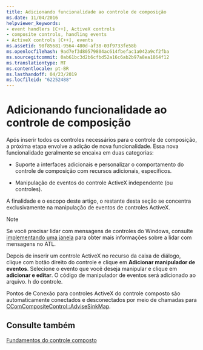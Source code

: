 ```yaml
---
title: Adicionando funcionalidade ao controle de composição
ms.date: 11/04/2016
helpviewer_keywords:
- event handlers [C++], ActiveX controls
- composite controls, handling events
- ActiveX controls [C++], events
ms.assetid: 98f85681-9564-480d-af38-03f9733fe58b
ms.openlocfilehash: 9ad7ef3d80579804ac614fbefac1a042a9cf2fba
ms.sourcegitcommit: 0ab61bc3d2b6cfbd52a16c6ab2b97a8ea1864f12
ms.translationtype: MT
ms.contentlocale: pt-BR
ms.lasthandoff: 04/23/2019
ms.locfileid: "62252488"
---
```

# <a name="adding-functionality-to-the-composite-control"></a>Adicionando funcionalidade ao controle de composição

Após inserir todos os controles necessários para o controle de composição, a próxima etapa envolve a adição de nova funcionalidade. Essa nova funcionalidade geralmente se encaixa em duas categorias:

- Suporte a interfaces adicionais e personalizar o comportamento do controle de composição com recursos adicionais, específicos.

- Manipulação de eventos do controle ActiveX independente (ou controles).

A finalidade e o escopo deste artigo, o restante desta seção se concentra exclusivamente na manipulação de eventos de controles ActiveX.

> [!NOTE]
>  Se você precisar lidar com mensagens de controles do Windows, consulte [implementando uma janela](../atl/implementing-a-window.md) para obter mais informações sobre a lidar com mensagens no ATL.

Depois de inserir um controle ActiveX no recurso da caixa de diálogo, clique com botão direito do controle e clique em **Adicionar manipulador de eventos**. Selecione o evento que você deseja manipular e clique em **adicionar e editar**. O código de manipulador de eventos será adicionado ao arquivo. h do controle.

Pontos de Conexão para controles ActiveX do controle composto são automaticamente conectados e desconectados por meio de chamadas para [CComCompositeControl::AdviseSinkMap](../atl/reference/ccomcompositecontrol-class.md#advisesinkmap).

## <a name="see-also"></a>Consulte também

[Fundamentos do controle composto](../atl/atl-composite-control-fundamentals.md)
